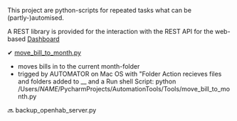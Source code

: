 This project are python-scripts for repeated tasks what can be (partly-)automised.

A REST library is provided for the interaction with the REST API for the web-based [Dashboard](https://github.com/raikm/homeproject-dashboard)

✔ [move_bill_to_month.py](https://github.com/raikm/AutomationTools/blob/master/Tools/move_bill_to_month.py)

- moves bills in to the current month-folder
- trigged by AUTOMATOR on Mac OS with "Folder Action recieves files and folders added to __ and a
Run shell Script:
python /Users/*NAME*/PycharmProjects/AutomationTools/Tools/move_bill_to_month.py

🔜 backup_openhab_server.py
